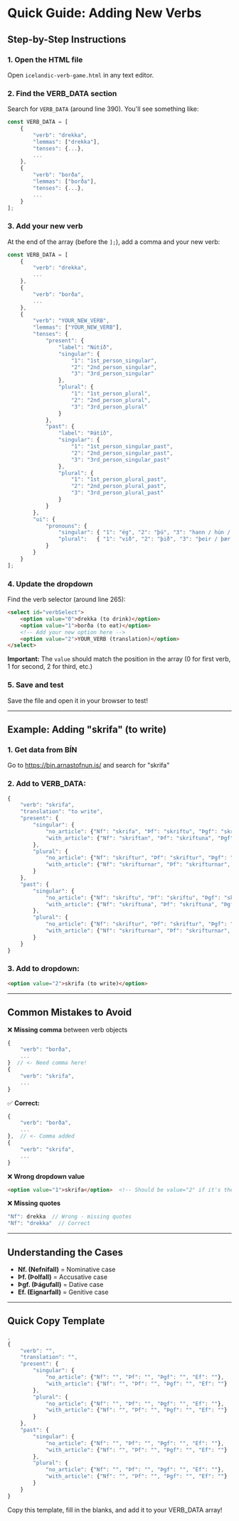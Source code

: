 # Quick Guide: Adding New Verbs

## Step-by-Step Instructions

### 1. Open the HTML file
Open `icelandic-verb-game.html` in any text editor.

### 2. Find the VERB_DATA section
Search for `VERB_DATA` (around line 390). You'll see something like:
```javascript
const VERB_DATA = [
    {
        "verb": "drekka",
        "lemmas": ["drekka"],
        "tenses": {...},
        ...
    },
    {
        "verb": "borða",
        "lemmas": ["borða"],
        "tenses": {...},
        ...
    }
];
```

### 3. Add your new verb
At the end of the array (before the `];`), add a comma and your new verb:

```javascript
const VERB_DATA = [
    {
        "verb": "drekka",
        ...
    },
    {
        "verb": "borða",
        ...
    },
    {
        "verb": "YOUR_NEW_VERB",
        "lemmas": ["YOUR_NEW_VERB"],
        "tenses": {
            "present": {
                "label": "Nútíð",
                "singular": {
                    "1": "1st_person_singular",
                    "2": "2nd_person_singular",
                    "3": "3rd_person_singular"
                },
                "plural": {
                    "1": "1st_person_plural",
                    "2": "2nd_person_plural",
                    "3": "3rd_person_plural"
                }
            },
            "past": {
                "label": "Þátíð",
                "singular": {
                    "1": "1st_person_singular_past",
                    "2": "2nd_person_singular_past",
                    "3": "3rd_person_singular_past"
                },
                "plural": {
                    "1": "1st_person_plural_past",
                    "2": "2nd_person_plural_past",
                    "3": "3rd_person_plural_past"
                }
            }
        },
        "ui": {
            "pronouns": {
                "singular": { "1": "ég", "2": "þú", "3": "hann / hún / það" },
                "plural":   { "1": "við", "2": "þið", "3": "þeir / þær / þau" }
            }
        }
    }
];
```

### 4. Update the dropdown
Find the verb selector (around line 265):
```html
<select id="verbSelect">
    <option value="0">drekka (to drink)</option>
    <option value="1">borða (to eat)</option>
    <!-- Add your new option here -->
    <option value="2">YOUR_VERB (translation)</option>
</select>
```

**Important:** The `value` should match the position in the array (0 for first verb, 1 for second, 2 for third, etc.)

### 5. Save and test
Save the file and open it in your browser to test!

---

## Example: Adding "skrifa" (to write)

### 1. Get data from BÍN
Go to https://bin.arnastofnun.is/ and search for "skrifa"

### 2. Add to VERB_DATA:
```javascript
{
    "verb": "skrifa",
    "translation": "to write",
    "present": {
        "singular": {
            "no_article": {"Nf": "skrifa", "Þf": "skriftu", "Þgf": "skriftu", "Ef": "skriftu"},
            "with_article": {"Nf": "skriftan", "Þf": "skriftuna", "Þgf": "skriftunni", "Ef": "skriftunnar"}
        },
        "plural": {
            "no_article": {"Nf": "skriftur", "Þf": "skriftur", "Þgf": "skriftum", "Ef": "skrifta"},
            "with_article": {"Nf": "skrifturnar", "Þf": "skrifturnar", "Þgf": "skriftunum", "Ef": "skriftanna"}
        }
    },
    "past": {
        "singular": {
            "no_article": {"Nf": "skriftu", "Þf": "skriftu", "Þgf": "skriftu", "Ef": "skriftu"},
            "with_article": {"Nf": "skriftuna", "Þf": "skriftuna", "Þgf": "skriftunni", "Ef": "skriftunnar"}
        },
        "plural": {
            "no_article": {"Nf": "skriftur", "Þf": "skriftur", "Þgf": "skriftum", "Ef": "skrifta"},
            "with_article": {"Nf": "skrifturnar", "Þf": "skrifturnar", "Þgf": "skriftunum", "Ef": "skriftanna"}
        }
    }
}
```

### 3. Add to dropdown:
```html
<option value="2">skrifa (to write)</option>
```

---

## Common Mistakes to Avoid

❌ **Missing comma** between verb objects
```javascript
{
    "verb": "borða",
    ...
}  // <- Need comma here!
{
    "verb": "skrifa",
    ...
}
```

✅ **Correct:**
```javascript
{
    "verb": "borða",
    ...
},  // <- Comma added
{
    "verb": "skrifa",
    ...
}
```

❌ **Wrong dropdown value**
```html
<option value="1">skrifa</option>  <!-- Should be value="2" if it's the 3rd verb -->
```

❌ **Missing quotes**
```javascript
"Nf": drekka  // Wrong - missing quotes
"Nf": "drekka"  // Correct
```

---

## Understanding the Cases

- **Nf. (Nefnifall)** = Nominative case
- **Þf. (Þolfall)** = Accusative case  
- **Þgf. (Þágufall)** = Dative case
- **Ef. (Eignarfall)** = Genitive case

---

## Quick Copy Template

```javascript
,
{
    "verb": "",
    "translation": "",
    "present": {
        "singular": {
            "no_article": {"Nf": "", "Þf": "", "Þgf": "", "Ef": ""},
            "with_article": {"Nf": "", "Þf": "", "Þgf": "", "Ef": ""}
        },
        "plural": {
            "no_article": {"Nf": "", "Þf": "", "Þgf": "", "Ef": ""},
            "with_article": {"Nf": "", "Þf": "", "Þgf": "", "Ef": ""}
        }
    },
    "past": {
        "singular": {
            "no_article": {"Nf": "", "Þf": "", "Þgf": "", "Ef": ""},
            "with_article": {"Nf": "", "Þf": "", "Þgf": "", "Ef": ""}
        },
        "plural": {
            "no_article": {"Nf": "", "Þf": "", "Þgf": "", "Ef": ""},
            "with_article": {"Nf": "", "Þf": "", "Þgf": "", "Ef": ""}
        }
    }
}
```

Copy this template, fill in the blanks, and add it to your VERB_DATA array!
